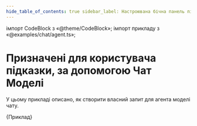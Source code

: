 ```yaml
---
hide_table_of_contents: true sidebar_label: Настроювана бічна панель підказки чату_позиція: 1
---
```


імпорт CodeBlock з «@theme/CodeBlock»; імпорт прикладу з «@examples/chat/agent.ts»;

# Призначені для користувача підказки, за допомогою Чат Моделі

У цьому прикладі описано, як створити власний запит для агента моделі чату.

<CodeBlock language="typescript">{Приклад}</CodeBlock>
